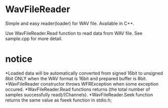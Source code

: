 # WavFileReader
Simple and easy reader(loader) for WAV file.
Available in C++.

Use WavFileReader.Read function to read data from WAV file.
See sample.cpp for more detail.

# notice
*Loaded data will be automatically converted from signed 16bit to unsigned 8bit ONLY when the WAV format is 16bit and prepared buffer is 8bit.
*WavFileReader constructor throws WFRException when some exception occured.
*WavFileReader.Read functions returns (the total number of samples successfully read)/(Channels).
*WavFileReader.Seek function returns the same value as fseek function in stdio.h;
